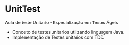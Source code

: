 # UnitTest
Aula de teste Unitario - Especialização em Testes Ágeis
- Conceito de testes unitarios utilizando linguagem Java.
- Implementação de Testes unitarios com TDD.

